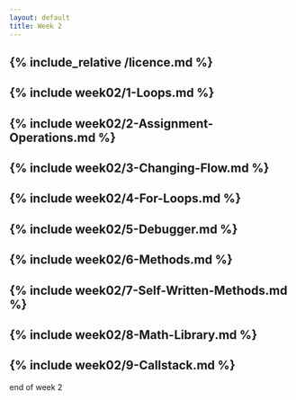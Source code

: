 ```yaml
---
layout: default
title: Week 2
---
```

{% include_relative /licence.md %}
---
{% include week02/1-Loops.md %}
---
{% include week02/2-Assignment-Operations.md %}
---
{% include week02/3-Changing-Flow.md %}
---
{% include week02/4-For-Loops.md %}
---
{% include week02/5-Debugger.md %}
---
{% include week02/6-Methods.md %}
---
{% include week02/7-Self-Written-Methods.md %}
---
{% include week02/8-Math-Library.md %}
---
{% include week02/9-Callstack.md %}
---


end of week 2